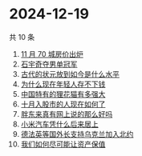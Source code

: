 # 2024-12-19

共 10 条

<!-- BEGIN -->
<!-- 最后更新时间 Thu Dec 19 2024 06:14:03 GMT+0800 (China Standard Time) -->

1. [11 月 70 城房价出炉](https://www.zhihu.com/search?q=11%20%E6%9C%88%2070%20%E5%9F%8E%E6%88%BF%E4%BB%B7%E5%87%BA%E7%82%89)
1. [石宇奇夺男单冠军](https://www.zhihu.com/search?q=%E7%9F%B3%E5%AE%87%E5%A5%87%E5%A4%BA%E7%94%B7%E5%8D%95%E5%86%A0%E5%86%9B)
1. [古代的状元放到如今是什么水平](https://www.zhihu.com/search?q=%E5%8F%A4%E4%BB%A3%E7%9A%84%E7%8A%B6%E5%85%83%E6%94%BE%E5%88%B0%E5%A6%82%E4%BB%8A%E6%98%AF%E4%BB%80%E4%B9%88%E6%B0%B4%E5%B9%B3)
1. [为什么现在年轻人存不下钱](https://www.zhihu.com/search?q=%E4%B8%BA%E4%BB%80%E4%B9%88%E7%8E%B0%E5%9C%A8%E5%B9%B4%E8%BD%BB%E4%BA%BA%E5%AD%98%E4%B8%8D%E4%B8%8B%E9%92%B1)
1. [中国特有的狸花猫有多强大](https://www.zhihu.com/search?q=%E4%B8%AD%E5%9B%BD%E7%89%B9%E6%9C%89%E7%9A%84%E7%8B%B8%E8%8A%B1%E7%8C%AB%E6%9C%89%E5%A4%9A%E5%BC%BA%E5%A4%A7)
1. [十月入股市的人现在如何了](https://www.zhihu.com/search?q=%E5%8D%81%E6%9C%88%E5%85%A5%E8%82%A1%E5%B8%82%E7%9A%84%E4%BA%BA%E7%8E%B0%E5%9C%A8%E5%A6%82%E4%BD%95%E4%BA%86)
1. [胖东来真有网上说的那么好吗](https://www.zhihu.com/search?q=%E8%83%96%E4%B8%9C%E6%9D%A5%E7%9C%9F%E6%9C%89%E7%BD%91%E4%B8%8A%E8%AF%B4%E7%9A%84%E9%82%A3%E4%B9%88%E5%A5%BD%E5%90%97)
1. [小米汽车凭什么后来居上](https://www.zhihu.com/search?q=%E5%B0%8F%E7%B1%B3%E6%B1%BD%E8%BD%A6%E5%87%AD%E4%BB%80%E4%B9%88%E5%90%8E%E6%9D%A5%E5%B1%85%E4%B8%8A)
1. [德法英等国外长支持乌克兰加入北约](https://www.zhihu.com/search?q=%E5%BE%B7%E6%B3%95%E8%8B%B1%E7%AD%89%E5%9B%BD%E5%A4%96%E9%95%BF%E6%94%AF%E6%8C%81%E4%B9%8C%E5%85%8B%E5%85%B0%E5%8A%A0%E5%85%A5%E5%8C%97%E7%BA%A6)
1. [我们如何尽可能让资产保值](https://www.zhihu.com/search?q=%E6%88%91%E4%BB%AC%E5%A6%82%E4%BD%95%E5%B0%BD%E5%8F%AF%E8%83%BD%E8%AE%A9%E8%B5%84%E4%BA%A7%E4%BF%9D%E5%80%BC)

<!-- END -->
